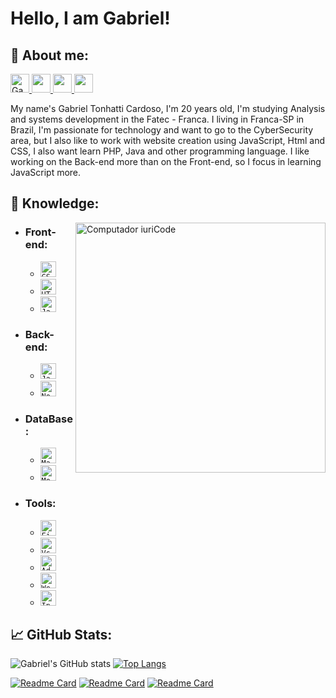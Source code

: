<b> Hello, I am Gabriel! </b>
====================
## <b> 💬 About me:</b>

<p align="left">

  <a href="https://www.instagram.com/gabrieltonhatti/">
    <img alt="Gabriel Tonhatti | Instagram" width="30px" height = "30px" src="https://www.itabirito.mg.leg.br/imagens/insta.png/image" />
  </a>
  <a href="https://www.linkedin.com/in/gabriel-tonhatti-2480561b9/" alt="Linkedin">
    <img height=30 src="https://img.shields.io/badge/-Linkedin-0179b6?style=flat&logo=Linkedin&logoColor=white&link=https://www.linkedin.com/in/karen-abib/" />
  </a>
  <a href="https://www.facebook.com/Gabriel.Tonhatti.1" alt="Facebook">
    <img height=30 src="https://img.shields.io/badge/-Facebook-0178f8?style=flat&logo=facebook&logoColor=white&link=https://www.facebook.com/Gabriel.Tonhatti.1" />
  </a>
  <a href="mailto:gabrieltonhatti37@gmail.com" alt="Gmail">
    <img height=30 src="https://img.shields.io/badge/-Gmail-FF0000?style=flat&labelColor=FF0000&logo=gmail&logoColor=white&link=gabrieltonhatti37@gmail.com" />
  </a>

</p>

   My name's Gabriel Tonhatti Cardoso, I'm 20 years old, I'm studying Analysis and systems development in the Fatec - Franca. I living in Franca-SP in Brazil, I'm passionate for technology and want to go to the CyberSecurity area, but I also like to work with website creation using JavaScript, Html and CSS, I also want learn PHP, Java and other programming language. I like working on the Back-end more than on the Front-end, so I focus in learning JavaScript more.

  

## <b> 📖 Knowledge:</b>

<img src="https://raw.githubusercontent.com/MicaelliMedeiros/micaellimedeiros/master/image/computer-illustration.png" min-width="400px" max-width="400px" width="400px" align="right" alt="Computador iuriCode">

* ### <b> Front-end: </b>
  + <code><img height="25" src="https://img.shields.io/badge/CSS3-264de4?style=flat&logo=css3&logoColor=white" alt="CSS3"/></code>
  + <code><img height="25" src="https://img.shields.io/badge/HTML5-dd4b25?style=flat&logo=html5&logoColor=white" alt="HTML5"/></code>
  <!-- + <code><img height="25" src="https://img.shields.io/badge/SASS-ce679a?style=flat&logo=sass&logoColor=white" alt="sass"/></code>-->
  + <code><img height="25" src="https://img.shields.io/badge/JavaScript-F7DF1E?style=flat&logo=javascript&logoColor=black" alt="JavaScript"/></code>

  <!-- + ### <b> Libraries and Frameworks </b>
     - <code><img height="25" src="https://img.shields.io/badge/React-000000?style=flat&logo=React" alt="React"/></code>
      - <code><img height="25" src="https://img.shields.io/badge/VueJs-000000?style=flat&logo=Vue.Js" alt="VueJs"/></code>
    - <code><img height="25" src="https://img.shields.io/badge/jQuery-0069b2?style=flat&logo=JQuery&logoColor=21ace2" alt="JQuery"/></code>
     - <code><img height="25" src="https://img.shields.io/badge/Angular-ffffff?style=flat&logo=Angular&logoColor=dd0031" alt="Angular"/></code>
    - <code><img height="25" src="https://img.shields.io/badge/Bootstrap-ffffff?style=flat&logo=bootstrap" alt="Bootstrap"/></code> -->
    
* ### <b> Back-end: </b>
   + <code><img height="25" src="https://img.shields.io/badge/Java-aa1117?style=flat&logo=Java&logoColor=white" alt="Java"/></code>
  + <code><img height="25" src="https://img.shields.io/badge/NodeJs-sucess?style=flat&logo=node.js&logoColor=black" alt="NodeJs"/></code>
  <!--+ <code><img height="25" src="https://img.shields.io/badge/PHP-7377ad?style=flat&logo=php&logoColor=black" alt="PHP"/></code>
  + <code><img height="25" src="https://img.shields.io/badge/TypeScript-007acc?style=flat&logo=typescript&&logoColor=black" alt="TypeScript"/></code>
  + <code><img height="25" src="https://img.shields.io/badge/Python-ffd546?style=flat&logo=python&logoColor=#ffd546" alt="TypeScript"/></code> -->
  
  <!-- + ### <b> Libraries and Frameworks </b>
    - <code><img height="25" src="https://img.shields.io/badge/Express-9f8cdb?style=flat&logo=Express" alt="Express"/></code>
    - <code><img height="25" src="https://img.shields.io/badge/Laravel-ef3b2d?style=flat&logo=Laravel&logoColor=white" alt="Laravel"/></code>
     - <code><img height="25" src="https://img.shields.io/badge/Asp.Net-007cb9?style=flat&logo=.net" alt="Asp.Net"/></code>
      - <code><img height="25" src="https://img.shields.io/badge/django-0a2e20?style=flat&logo=django" alt="django"/></code>
      - <code><img height="25" src="https://img.shields.io/badge/Spring Boot-000000?style=flat&logo=springboot" alt="Spring Boot"/></code> -->

* ### <b> DataBase: </b>
  +  <code><img height="25" src="https://img.shields.io/badge/MariaDB-000000?style=flat&logo=mariaDB" alt="MariaDB"/></code>
  +  <code><img height="25" src="https://img.shields.io/badge/MongoDB-000000?style=flat&logo=mongodb" alt="MongoDB"/></code>

<!-- * ### <b> Mobile: </b>
  + <code><img height="25" src="https://img.shields.io/badge/flutter-00529e?style=flat&logo=flutter&logoColor=25c6fc" alt="Flutter"/></code>
  + <code><img height="25" src="https://img.shields.io/badge/Kotlin-000000?style=flat&logo=kotlin" alt="Kotlin"/></code>
  + <code><img height="25" src="https://img.shields.io/badge/React Native-000000?style=flat&logo=React" alt="React"/></code> -->
    
* ### <b> Tools: </b>
  + <code><img height="25" src="https://img.shields.io/badge/Figma-000000?style=flat&logo=figma" alt="Figma"/></code>
  + <code><img height="25" src="https://img.shields.io/badge/-VSCode-171615?style=flat&logo=Visual+Studio+Code&logoColor=white&color=0384fc" alt="Vs"/></code>
  + <code><img height="25" src="https://img.shields.io/badge/AdobeXD-ff61f6?style=flat&logo=adobeXd&logoColor=450034" alt="AdobeXd"/></code>
  <!-- + <code><img height="25" src="https://img.shields.io/badge/-PhpStorm-9644e7?style=flat&logo=PhpStorm&logoColor=black" alt="PhpStorm"/></code> -->
  + <code><img height="25" src="https://img.shields.io/badge/-WebStorm-07adf4?style=flat&logo=WebStorm&logoColor=black" alt="WebStorm"/></code>
  + <code><img height="25" src="https://img.shields.io/badge/-Intellij IDEA-fe265c?style=flat&logo=IntellijIDEA&logoColor=black" alt="Intellij IDEA"/></code>
  

## <b>📈 GitHub Stats:</b>

![Gabriel's GitHub stats](https://github-readme-stats.vercel.app/api?username=GabrielTonhatti&show_icons=true&theme=dracula&hide_border=true&include_all_commits=true&count_private=true)
[![Top Langs](https://github-readme-stats.vercel.app/api/top-langs/?username=GabrielTonhatti&layout=compact&theme=dracula&hide_border=true)](https://github.com/anuraghazra/github-readme-stats)

[![Readme Card](https://github-readme-stats.vercel.app/api/pin/?username=GabrielTonhatti&repo=node-essencial&theme=dracula&show_owner=true&hide_border=true)](https://github.com/GabrielTonhatti/node-essencial)
[![Readme Card](https://github-readme-stats.vercel.app/api/pin/?username=GabrielTonhatti&repo=Linux&theme=dracula&show_owner=true&hide_border=true)](https://github.com/GabrielTonhatti/linux)
[![Readme Card](https://github-readme-stats.vercel.app/api/pin/?username=GabrielTonhatti&repo=estudos-java&theme=dracula&show_owner=true&hide_border=true)](https://github.com/GabrielTonhatti/estudos-java)

